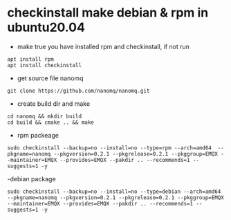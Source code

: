 # checkinstall make debian & rpm in ubuntu20.04

- make true you have installed rpm and checkinstall, if not run
```
apt install rpm
apt install checkinstall
```
- get source file nanomq
```
git clone https://github.com/nanomq/nanomq.git
```
- create build dir and make
```shell 
cd nanomq && mkdir build
cd build && cmake .. && make
```
- rpm packeage
```shell
sudo checkinstall --backup=no --install=no --type=rpm --arch=amd64  --pkgname=nanomq --pkgversion=0.2.1 --pkgrelease=0.2.1 --pkggroup=EMQX --maintainer=EMQX --provides=EMQX --pakdir .. --recommends=1 --suggests=1 -y
```
-debian package
```shell
sudo checkinstall --backup=no --install=no --type=debian --arch=amd64  --pkgname=nanomq --pkgversion=0.2.1 --pkgrelease=0.2.1 --pkggroup=EMQX --maintainer=EMQX --provides=EMQX --pakdir .. --recommends=1 --suggests=1 -y
```
